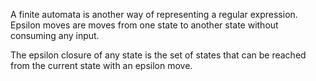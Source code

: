 A finite automata is another way of representing a regular expression. Epsilon moves are moves from one state to another state without consuming any input.

The epsilon closure of any state is the set of states that can be reached from the current state with an epsilon move. 

